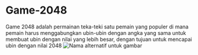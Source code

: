 # Game-2048
Game 2048 adalah permainan teka-teki satu pemain yang populer di mana pemain harus menggabungkan ubin-ubin dengan angka yang sama untuk membuat ubin dengan nilai yang lebih besar, dengan tujuan untuk mencapai ubin dengan nilai 2048
![Nama alternatif untuk gambar](Result.jpg)
